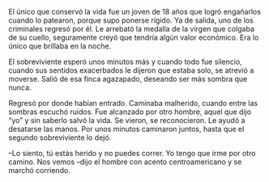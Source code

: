  El único que conservó la vida fue un joven de 18 años que logró engañarlos cuando lo patearon, porque supo ponerse rígido. Ya de salida, uno de los criminales regresó por él. Le arrebató la medalla de la virgen que colgaba de su cuello, seguramente creyó que tendría algún valor económico. Era lo único que brillaba en la noche.

  El sobreviviente esperó unos minutos más y cuando todo fue silencio, cuando sus sentidos exacerbados le dijeron que estaba solo, se atrevió a moverse. Salió de esa finca agazapado, deseando ser más sombra que nunca.  

Regresó por donde habían entrado. Caminaba malherido, cuando entre las sombras escuchó ruidos. Fue alcanzado por otro hombre, aquel que dijo “yo” y sin saberlo salvó la vida. Se vieron, se reconocieron. Le ayudó a desatarse las manos. Por unos minutos caminaron juntos, hasta que el segundo sobreviviente lo dejó. 

 –Lo siento, tú estás herido y no puedes correr. Yo tengo que irme por otro camino. Nos vemos –dijo el hombre con acento centroamericano y se marchó corriendo. 